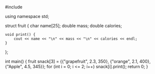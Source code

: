 #include <iostream>

using namespace std;

struct fruit {
    char name[25];
    double mass;
    double calories;

    void print() {
        cout << name << "\n" << mass << "\n" << calories << endl;
    }

};

int main() {
    fruit snack[3] = {{"grapefruit", 2.3, 350},
                         {"orange",        2.1, 400},
                         {"Apple",    4.5, 345}};
    for (int i = 0; i <= 2; i++)
        snack[i].print();
    return 0;
}
